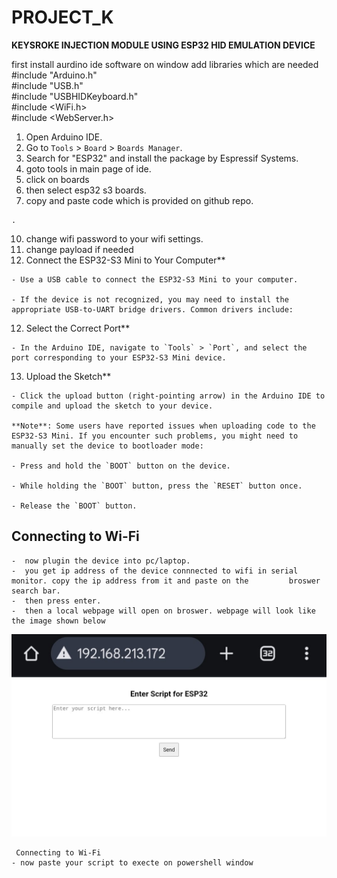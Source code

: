 # PROJECT_K

**KEYSROKE INJECTION
MODULE USING ESP32
HID EMULATION DEVICE**

first install aurdino ide software on window 
add libraries which are needed<br/> 
#include "Arduino.h"<br/>
#include "USB.h"<br/>
#include "USBHIDKeyboard.h"<br/>
#include <WiFi.h><br/>
#include <WebServer.h><br/>


  1. Open Arduino IDE.
  2. Go to `Tools` > `Board` > `Boards Manager`.
  4. Search for "ESP32" and install the package by Espressif Systems.
  5. goto tools in main page of ide.
  6. click on boards
  7. then select esp32 s3 boards.
  8. copy and paste code which is provided on github repo.

    .
  10. change wifi password to your wifi settings.
  11. change payload if needed
  12. Connect the ESP32-S3 Mini to Your Computer**

    - Use a USB cable to connect the ESP32-S3 Mini to your computer.

    - If the device is not recognized, you may need to install the appropriate USB-to-UART bridge drivers. Common drivers include:
  12. Select the Correct Port**

    - In the Arduino IDE, navigate to `Tools` > `Port`, and select the port corresponding to your ESP32-S3 Mini device.
  13. Upload the Sketch**

    - Click the upload button (right-pointing arrow) in the Arduino IDE to compile and upload the sketch to your device.

    **Note**: Some users have reported issues when uploading code to the ESP32-S3 Mini. If you encounter such problems, you might need to manually set the device to bootloader mode:

    - Press and hold the `BOOT` button on the device.

    - While holding the `BOOT` button, press the `RESET` button once.

    - Release the `BOOT` button.


  ## Connecting to Wi-Fi

    -  now plugin the device into pc/laptop. 
    -  you get ip address of the device connnected to wifi in serial monitor. copy the ip address from it and paste on the         broswer search bar.
    -  then press enter.
    -  then a local webpage will open on broswer. webpage will look like the image shown below
   ![Alt text](img.jpg)

     Connecting to Wi-Fi 
    - now paste your script to execte on powershell window 
  

    




